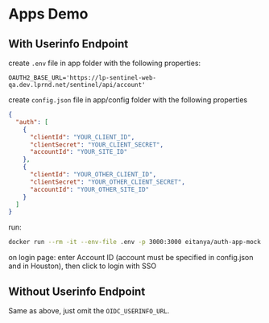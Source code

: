# Apps Demo

## With Userinfo Endpoint

create ``.env`` file in app folder with the following properties:

```env
OAUTH2_BASE_URL='https://lp-sentinel-web-qa.dev.lprnd.net/sentinel/api/account'
```

create ``config.json`` file in app/config folder with the following properties

```json
{
  "auth": [
    {
      "clientId": "YOUR_CLIENT_ID",
      "clientSecret": "YOUR_CLIENT_SECRET",
      "accountId": "YOUR_SITE_ID"
    },
    {
      "clientId": "YOUR_OTHER_CLIENT_ID",
      "clientSecret": "YOUR_OTHER_CLIENT_SECRET",
      "accountId": "YOUR_OTHER_SITE_ID"
    }    
  ]
}
```

run:

```sh
docker run --rm -it --env-file .env -p 3000:3000 eitanya/auth-app-mock
```

on login page:
enter Account ID (account must be specified in config.json and in Houston), then click to login with SSO

## Without Userinfo Endpoint

Same as above, just omit the ``OIDC_USERINFO_URL``.